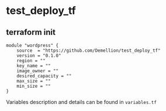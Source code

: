 # test_deploy_tf

## terraform init
```
module "wordpress" {
	source  = "https://github.com/Demellion/test_deploy_tf"
	version = "0.1.0"
	region = ""
	key_name = ""
	image_owner = ""
	desired_capacity = ""
	max_size = ""
	min_size = ""
}
```
Variables description and details can be found in `variables.tf`